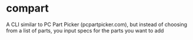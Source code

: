 # compart
A CLI similar to PC Part Picker (pcpartpicker.com), but instead of choosing from a list of parts, you input specs for the parts you want to add
